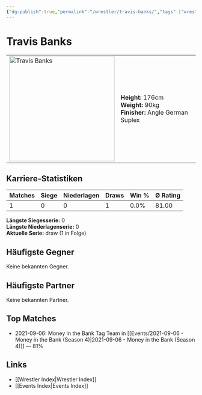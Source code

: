 ```yaml
---
{"dg-publish":true,"permalink":"/wrestler/travis-banks/","tags":["wrestler"],"noteIcon":"","created":"2025-08-11T09:33:21.632+02:00"}
---
```



# Travis Banks

<table>
<tr>
<td><img src="Travis Banks.png" width="280" alt="Travis Banks"></td>
<td>
<b>Height:</b> 176cm<br>
<b>Weight:</b> 90kg<br>
<b>Finisher:</b> Angle German Suplex<br>
</td>
</tr>
</table>

## Karriere-Statistiken

| Matches | Siege | Niederlagen | Draws | Win % | Ø Rating |
|---------|-------|-------------|-------|-------|-----------|
| 1 | 0 | 0 | 1 | 0.0% | 81.00 |

**Längste Siegesserie:** 0<br>**Längste Niederlagenserie:** 0<br>**Aktuelle Serie:** draw (1 in Folge)


## Häufigste Gegner
Keine bekannten Gegner.

## Häufigste Partner
Keine bekannten Partner.

## Top Matches
- 2021-09-06: Money in the Bank Tag Team in [[Events/2021-09-06 - Money in the Bank (Season 4)\|2021-09-06 - Money in the Bank (Season 4)]] — 81%

## Links
- [[Wrestler Index\|Wrestler Index]]
- [[Events Index\|Events Index]]
